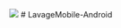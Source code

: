 <p align="center"> 
<img src="https://user-images.githubusercontent.com/46169333/75112610-b48b9480-5645-11ea-896d-88dc99960f26.png">
  # LavageMobile-Android
</p>


